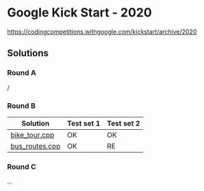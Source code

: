 # Google Kick Start - 2020
https://codingcompetitions.withgoogle.com/kickstart/archive/2020

## Solutions

### Round A
/

### Round B
| Solution              | Test set 1 | Test set 2 |
|-----------------------|------------|------------|
| [bike_tour.cpp]       |OK          |OK          |
| [bus_routes.cpp]      |OK          |RE          |

[bike_tour.cpp]: rounds/b/bike_tour.cpp
[bus_routes.cpp]: rounds/b/bus_routes.cpp

### Round C
...
